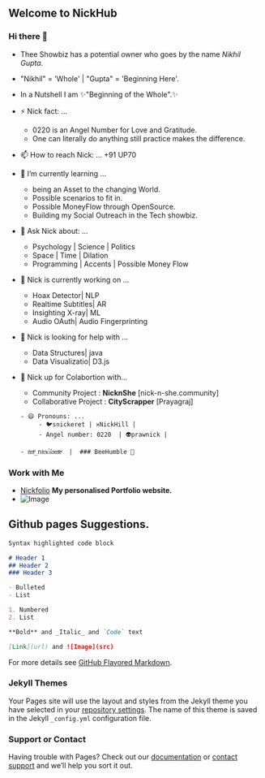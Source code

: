 ## Welcome to NickHub 

### Hi there 👋
- Thee Showbiz has a potential owner who goes by the name *Nikhil Gupta*.
- "Nikhil" = 'Whole' | "Gupta" = 'Beginning Here'. 
- In a Nutshell I am ✨"Beginning of the Whole".✨

- ⚡ Nick fact: ... 
     - 0220 is an Angel Number for Love and Gratitude. 
     - One can literally do anything still practice makes the difference.
    

- 📫 How to reach Nick: ...  +91 UP70

- 🌱 I’m currently learning ... 
     - being an Asset to the changing World.
     - Possible scenarios to fit in.
     - Possible MoneyFlow through OpenSource.
     - Building my Social Outreach in the Tech showbiz.


- 💬 Ask Nick about: ...    
    - Psychology | Science |  Politics                                                                                
    - Space | Time | Dilation                                                                                                                                                     
    - Programming | Accents |  Possible Money Flow                                                                                                                                                                                                                      
- 🔭 Nick is currently working on ...
    - Hoax Detector| NLP
    - Realtime Subtitles| AR
    - Insighting X-ray| ML
    - Audio OAuth| Audio Fingerprinting

- 🤔 Nick is looking for help with ...
     - Data Structures| java
     - Data Visualizatio| D3.js
     
- 👯 Nick up for Colabortion with...
     - Community Project : **NicknShe** [nick-n-she.community]
     - Collaborative Project : **CityScrapper** [Prayagraj]
      
      - 😄 Pronouns: ...  
           - 🐦snickeret | ♓NickHill | 
           - Angel number: 0220  | 👽prawnick | 
      
      - iͥmͫ_niͥcͨᴋⷦs͛oͦmͫeͤ  |  ### BeeHumble 👋
      
                                                                                                     


### Work with Me

- [Nickfolio](https://hinickin.vercel.app)   **My personalised Portfolio website.**
- ![Image](https://scontent-del1-1.xx.fbcdn.net/v/t1.0-9/98346870_2830463237180927_3086062490417627136_n.jpg?_nc_cat=101&_nc_sid=09cbfe&_nc_ohc=dzMIRW0XaakAX8ipgEw&_nc_ht=scontent-del1-1.xx&oh=baac0bccfff2ff55050c527e6f49d93f&oe=5F85385C)

## Github pages Suggestions.
```markdown
Syntax highlighted code block

# Header 1
## Header 2
### Header 3

- Bulleted
- List

1. Numbered
2. List

**Bold** and _Italic_ and `Code` text

[Link](url) and ![Image](src)
```

For more details see [GitHub Flavored Markdown](https://guides.github.com/features/mastering-markdown/).

### Jekyll Themes

Your Pages site will use the layout and styles from the Jekyll theme you have selected in your [repository settings](https://github.com/Nickhill28/Nickhill28.github.io/settings). The name of this theme is saved in the Jekyll `_config.yml` configuration file.

### Support or Contact

Having trouble with Pages? Check out our [documentation](https://docs.github.com/categories/github-pages-basics/) or [contact support](https://github.com/contact) and we’ll help you sort it out.

